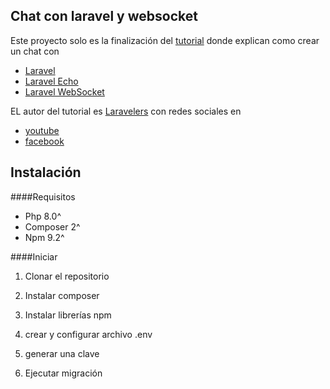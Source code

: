 ## Chat con laravel y websocket

Este proyecto solo es la finalización del
[tutorial](https://youtube.com/playlist?list=PLIMuuuqKtStp5BOdU3d1mTE8Xd1pgrH0J) donde explican como crear un
chat con

* [Laravel](https://laravel.com/) 
* [Laravel Echo](https://github.com/laravel/echo)
* [Laravel WebSocket](https://beyondco.de/)

EL autor del tutorial es [Laravelers](https://laravelers.com/) con redes sociales en

* [youtube](https://www.youtube.com/channel/UC0usERTXUoIWMnb00WB5UnA)
* [facebook](https://www.facebook.com/laravelersacademy)

## Instalación
####Requisitos
* Php 8.0^
* Composer 2^
* Npm 9.2^

####Iniciar

1. Clonar el repositorio

2. Instalar composer
3. Instalar librerías npm
4. crear y configurar archivo .env
5. generar una clave
6. Ejecutar migración
